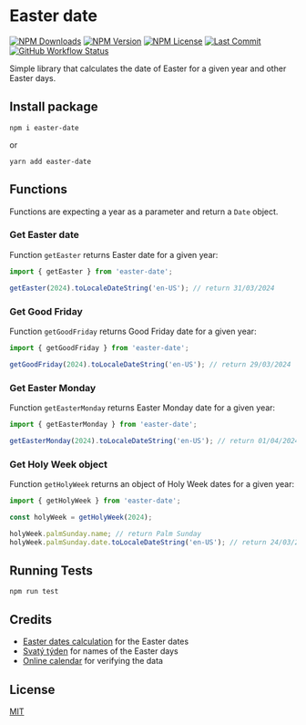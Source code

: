 # Easter date

[![NPM Downloads](https://img.shields.io/npm/dm/easter-date?style=for-the-badge)](https://www.npmjs.com/package/easter-date)
[![NPM Version](https://img.shields.io/npm/v/easter-date?style=for-the-badge)](https://www.npmjs.com/package/easter-date)
[![NPM License](https://img.shields.io/npm/l/easter-date?style=for-the-badge)](https://github.com/OzzyCzech/easter-date/blob/main/LICENSE)
[![Last Commit](https://img.shields.io/github/last-commit/OzzyCzech/easter-date?style=for-the-badge)](https://github.com/OzzyCzech/easter-date/commits/main)
[![GitHub Workflow Status](https://img.shields.io/github/actions/workflow/status/OzzyCzech/easter-date/main.yml?style=for-the-badge)](https://github.com/OzzyCzech/easter-date/actions)

Simple library that calculates the date of Easter for a given year and other Easter days.

## Install package

```shell
npm i easter-date
```

or

```shell
yarn add easter-date
```

## Functions

Functions are expecting a year as a parameter and return a `Date` object.

### Get Easter date

Function `getEaster` returns Easter date for a given year:

```javascript
import { getEaster } from 'easter-date';

getEaster(2024).toLocaleDateString('en-US'); // return 31/03/2024
```

### Get Good Friday

Function `getGoodFriday` returns Good Friday date for a given year:

```javascript
import { getGoodFriday } from 'easter-date';

getGoodFriday(2024).toLocaleDateString('en-US'); // return 29/03/2024
```

### Get Easter Monday

Function `getEasterMonday` returns Easter Monday date for a given year:

```javascript
import { getEasterMonday } from 'easter-date';

getEasterMonday(2024).toLocaleDateString('en-US'); // return 01/04/2024
```

### Get Holy Week object

Function `getHolyWeek` returns an object of Holy Week dates for a given year:

```javascript
import { getHolyWeek } from 'easter-date';

const holyWeek = getHolyWeek(2024);

holyWeek.palmSunday.name; // return Palm Sunday
holyWeek.palmSunday.date.toLocaleDateString('en-US'); // return 24/03/2024
```

## Running Tests
  
```shell
npm run test
```

## Credits

- [Easter dates calculation](https://github.com/paulzag/ZagZ-iCalendars) for the Easter dates
- [Svatý týden](https://cs.wikipedia.org/wiki/Svat%C3%BD_t%C3%BDden) for names of the Easter days
- [Online calendar](https://calendar.center/) for verifying the data

## License

[MIT](./LICENSE)